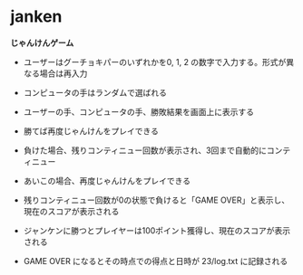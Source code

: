 # janken
**じゃんけんゲーム**  

- ユーザーはグーチョキパーのいずれかを0, 1, 2 の数字で入力する。形式が異なる場合は再入力

- コンピュータの手はランダムで選ばれる

- ユーザーの手、コンピュータの手、勝敗結果を画面上に表示する

- 勝てば再度じゃんけんをプレイできる

- 負けた場合、残りコンティニュー回数が表示され、3回まで自動的にコンティニュー

- あいこの場合、再度じゃんけんをプレイできる

- 残りコンティニュー回数が0の状態で負けると「GAME OVER」と表示し、現在のスコアが表示される

- ジャンケンに勝つとプレイヤーは100ポイント獲得し、現在のスコアが表示される

- GAME OVER になるとその時点での得点と日時が 23/log.txt に記録される

